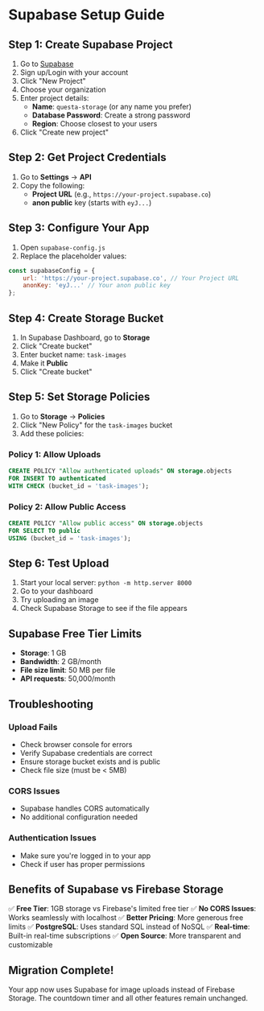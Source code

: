 # Supabase Setup Guide

## Step 1: Create Supabase Project

1. Go to [Supabase](https://supabase.com/)
2. Sign up/Login with your account
3. Click "New Project"
4. Choose your organization
5. Enter project details:
   - **Name**: `questa-storage` (or any name you prefer)
   - **Database Password**: Create a strong password
   - **Region**: Choose closest to your users
6. Click "Create new project"

## Step 2: Get Project Credentials

1. Go to **Settings** → **API**
2. Copy the following:
   - **Project URL** (e.g., `https://your-project.supabase.co`)
   - **anon public** key (starts with `eyJ...`)

## Step 3: Configure Your App

1. Open `supabase-config.js`
2. Replace the placeholder values:

```javascript
const supabaseConfig = {
    url: 'https://your-project.supabase.co', // Your Project URL
    anonKey: 'eyJ...' // Your anon public key
};
```

## Step 4: Create Storage Bucket

1. In Supabase Dashboard, go to **Storage**
2. Click "Create bucket"
3. Enter bucket name: `task-images`
4. Make it **Public**
5. Click "Create bucket"

## Step 5: Set Storage Policies

1. Go to **Storage** → **Policies**
2. Click "New Policy" for the `task-images` bucket
3. Add these policies:

### Policy 1: Allow Uploads
```sql
CREATE POLICY "Allow authenticated uploads" ON storage.objects
FOR INSERT TO authenticated
WITH CHECK (bucket_id = 'task-images');
```

### Policy 2: Allow Public Access
```sql
CREATE POLICY "Allow public access" ON storage.objects
FOR SELECT TO public
USING (bucket_id = 'task-images');
```

## Step 6: Test Upload

1. Start your local server: `python -m http.server 8000`
2. Go to your dashboard
3. Try uploading an image
4. Check Supabase Storage to see if the file appears

## Supabase Free Tier Limits

- **Storage**: 1 GB
- **Bandwidth**: 2 GB/month
- **File size limit**: 50 MB per file
- **API requests**: 50,000/month

## Troubleshooting

### Upload Fails
- Check browser console for errors
- Verify Supabase credentials are correct
- Ensure storage bucket exists and is public
- Check file size (must be < 5MB)

### CORS Issues
- Supabase handles CORS automatically
- No additional configuration needed

### Authentication Issues
- Make sure you're logged in to your app
- Check if user has proper permissions

## Benefits of Supabase vs Firebase Storage

✅ **Free Tier**: 1GB storage vs Firebase's limited free tier
✅ **No CORS Issues**: Works seamlessly with localhost
✅ **Better Pricing**: More generous free limits
✅ **PostgreSQL**: Uses standard SQL instead of NoSQL
✅ **Real-time**: Built-in real-time subscriptions
✅ **Open Source**: More transparent and customizable

## Migration Complete!

Your app now uses Supabase for image uploads instead of Firebase Storage. The countdown timer and all other features remain unchanged.
